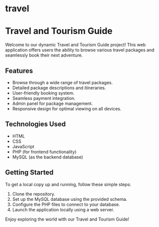 # travel
# Travel and Tourism Guide

Welcome to our dynamic Travel and Tourism Guide project! This web application offers users the ability to browse various travel packages and seamlessly book their next adventure.

## Features
- Browse through a wide range of travel packages.
- Detailed package descriptions and itineraries.
- User-friendly booking system.
- Seamless payment integration.
- Admin panel for package management.
- Responsive design for optimal viewing on all devices.

## Technologies Used
- HTML
- CSS
- JavaScript
- PHP (for frontend functionality)
- MySQL (as the backend database)

## Getting Started
To get a local copy up and running, follow these simple steps:

1. Clone the repository.
2. Set up the MySQL database using the provided schema.
3. Configure the PHP files to connect to your database.
4. Launch the application locally using a web server.


Enjoy exploring the world with our Travel and Tourism Guide!
